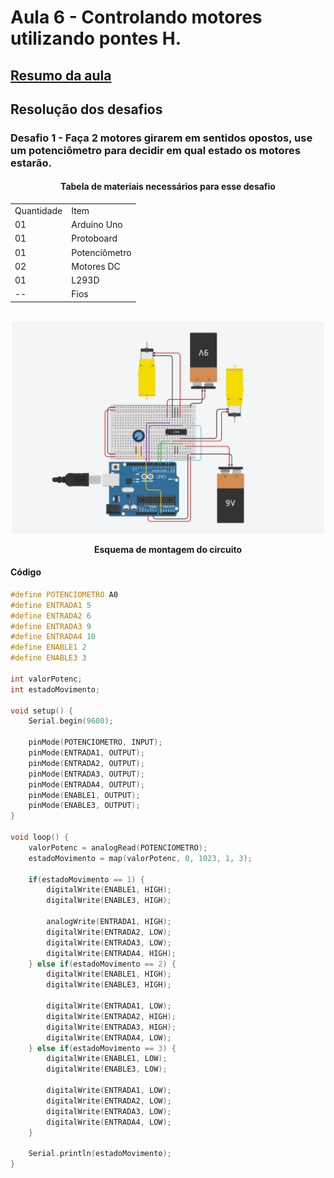 <h1>Aula 6 - Controlando motores utilizando pontes H.</h1>

<a href="https://github.com/RAS-UFPB/Resumo-das-aulas-do-Grupo-de-Robotica/blob/main/Resumo%20aula%206"><h2>Resumo da aula</h2></a>

<h2>Resolução dos desafios</h2>

<h3>Desafio 1 - Faça 2 motores girarem em sentidos opostos, use um potenciômetro para decidir em qual estado os motores estarão.
</h3>

<div align='center'>
    <h4>Tabela de materiais necessários para esse desafio</h4>
    <table>
        <tr><td>Quantidade</td> <td>Item</td></tr>
        <tr><td>01</td> <td>Arduino Uno</td></tr>
        <tr><td>01</td> <td>Protoboard</td></tr>
        <tr><td>01</td> <td>Potenciômetro</td></tr>
        <tr><td>02</td> <td>Motores DC</td></tr>
        <tr><td>01</td> <td>L293D</td></tr>
        <tr><td>--</td> <td>Fios</td></tr>
    </table>
</div>

<br>
<div align="center"><img src="./imgs/desafio%208.png" alt="" width="500px">
    <p><b>Esquema de montagem do circuito</b></p>
</div>

<h4>Código</h4>

```c++
#define POTENCIOMETRO A0
#define ENTRADA1 5
#define ENTRADA2 6
#define ENTRADA3 9
#define ENTRADA4 10
#define ENABLE1 2
#define ENABLE3 3

int valorPotenc;
int estadoMovimento;

void setup() {
    Serial.begin(9600);
  
    pinMode(POTENCIOMETRO, INPUT);
    pinMode(ENTRADA1, OUTPUT);
    pinMode(ENTRADA2, OUTPUT);
    pinMode(ENTRADA3, OUTPUT);
    pinMode(ENTRADA4, OUTPUT);
    pinMode(ENABLE1, OUTPUT);
    pinMode(ENABLE3, OUTPUT);
}

void loop() {
    valorPotenc = analogRead(POTENCIOMETRO);
    estadoMovimento = map(valorPotenc, 0, 1023, 1, 3);
  
    if(estadoMovimento == 1) {
        digitalWrite(ENABLE1, HIGH);
        digitalWrite(ENABLE3, HIGH);

        analogWrite(ENTRADA1, HIGH);
        digitalWrite(ENTRADA2, LOW);
        digitalWrite(ENTRADA3, LOW);
        digitalWrite(ENTRADA4, HIGH);
    } else if(estadoMovimento == 2) {
        digitalWrite(ENABLE1, HIGH);
        digitalWrite(ENABLE3, HIGH);
    
        digitalWrite(ENTRADA1, LOW);
        digitalWrite(ENTRADA2, HIGH);
        digitalWrite(ENTRADA3, HIGH);
        digitalWrite(ENTRADA4, LOW);
    } else if(estadoMovimento == 3) {
        digitalWrite(ENABLE1, LOW);
        digitalWrite(ENABLE3, LOW);

        digitalWrite(ENTRADA1, LOW);
        digitalWrite(ENTRADA2, LOW);
        digitalWrite(ENTRADA3, LOW);
        digitalWrite(ENTRADA4, LOW);
    }
  
    Serial.println(estadoMovimento);
}
```
